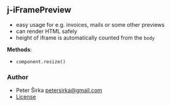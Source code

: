 ## j-iFramePreview

- easy usage for e.g. invoices, mails or some other previews
- can render HTML safely
- height of iframe is automatically counted from the `body`

__Methods__:
- `component.resize()`

### Author

- Peter Širka <petersirka@gmail.com>
- [License](https://www.totaljs.com/license/)